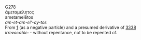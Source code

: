 G278  
ἀμεταμέλητος  
ametamelētos  
*am-et-am-el‘-ay-tos*  
From [1](g0001) (as a negative particle) and a presumed derivative of
[3338](g3338) *irrevocable:* - without repentance, not to be repented
of.  
